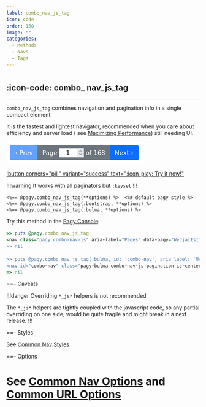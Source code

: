 ```yaml
---
label: combo_nav_js_tag
icon: code
order: 150
image: ""
categories:
  - Methods
  - Navs
  - Tags
---
```


#

## :icon-code: combo_ nav_js_tag

---

`combo_nav_js_tag` combines navigation and pagination info in a single compact element.

It is the fastest and lightest navigator, recommended when you care about efficiency and server load (
see [Maximizing Performance](../../guides/how-to#maximize-performance)) still needing UI.

![combo_nav_js (:bootstrap style)](/assets/images/bootstrap_combo_nav_js.png)

[!button corners="pill" variant="success" text=":icon-play: Try it now!"](../../sandbox/playground#3-demo-app)

!!!warning It works with all paginators but `:keyset`
!!!

```erb
<%== @pagy.combo_nav_js_tag(**options) %>  <%# default pagy style %>
<%== @pagy.combo_nav_js_tag(:bootstrap, **options) %>
<%== @pagy.combo_nav_js_tag(:bulma, **options) %>
```
Try this method in the [Pagy Console](../../sandbox/console.md):

```ruby
>> puts @pagy.combo_nav_js_tag
<nav class="pagy combo-nav-js" aria-label="Pages" data-pagy="WyJjaiIsIi9wYXRoP2V4YW1wbGU9MTIzJnBhZ2U9UCAiXQ=="><a href="/path?example=123&page=2" aria-label="Previous">&lt;</a><label>Page <input name="page" type="number" min="1" max="50" value="3" aria-current="page" style="text-align: center; width: 3rem; padding: 0;"><a style="display: none;">#</a> of 50</label><a href="/path?example=123&page=4" aria-label="Next">&gt;</a></nav>
=> nil

>> puts @pagy.combo_nav_js_tag(:bulma, id: 'combo-nav', aria_label: 'My Pages')
<nav id="combo-nav" class="pagy-bulma combo-nav-js pagination is-centered" aria-label="My Pages" data-pagy="WyJjaiIsIi9wYXRoP2V4YW1wbGU9MTIzJnBhZ2U9UCAiXQ=="><a href="/path?example=123&page=2" class="pagination-previous" aria-label="Previous">&lt;</a><a href="/path?example=123&page=4" class="pagination-next" aria-label="Next">&gt;</a><ul class="pagination-list"><li class="pagination-link"><label>Page <input name="page" type="number" min="1" max="50" value="3" aria-current="page"style="text-align: center; width: 3rem; height: 1.7rem; margin:0 0.3rem; border: none; border-radius: 4px; padding: 0; font-size: 1.1rem; color: white; background-color: #485fc7;"><a style="display: none;">#</a> of 50</label></li></ul></nav>
=> nil
```   
==- Caveats

!!!danger Overriding `*_js*` helpers is not recommended

The `*_js*` helpers are tightly coupled with the javascript code, so any partial overriding on one side, would be quite fragile
and might break in a next release.
!!!

==- Styles

See [Common Nav Styles](../methods#common-nav-styles)

==- Options

See [Common Nav Options](../methods#common-nav-options) and [Common URL Options](../paginators#common-url-options)
===
